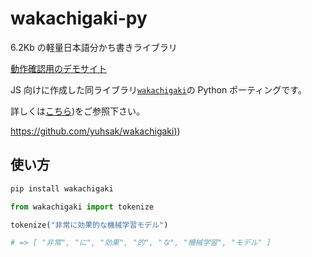# wakachigaki-py

6.2Kb の軽量日本語分かち書きライブラリ

[動作確認用のデモサイト](https://yuhsak.github.io/wakachigaki/)

JS 向けに作成した同ライブラリ[`wakachigaki`](https://github.com/yuhsak/wakachigaki)の Python ポーティングです。

詳しくは[こちら](https://github.com/yuhsak/wakachigaki))をご参照下さい。

[https://github.com/yuhsak/wakachigaki)](https://github.com/yuhsak/wakachigaki))

## 使い方

```sh
pip install wakachigaki
```

```python
from wakachigaki import tokenize

tokenize("非常に効果的な機械学習モデル")

# => [ "非常", "に", "効果", "的", "な", "機械学習", "モデル" ]
```
